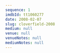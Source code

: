 ```yaml
---
sequence: 1
imdbId: tt1060277
date: 2008-02-07
slug: cloverfield-2008
medium: null
venue: null
venueNotes: null
mediumNotes: null
---
```


